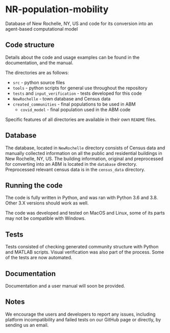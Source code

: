 # NR-population-mobility

Database of New Rochelle, NY, US and code for its conversion into an agent-based computational model

## Code structure

Details about the code and usage examples can be found in the documentation, and the manual.

The directories are as follows: 
- `src` - python source files
- `tools` - python scripts for general use throughout the repository
- `tests` and `input_verification` - tests developed for this code
- `NewRochelle` - town database and Census data 
- `created_communities` - final populations to be used in ABM 
	- `covid_model` - final population used in the ABM code  
  
Specific features of all directories are available in their own `README` files.

## Database

The database, located in `NewRochelle` directory consists of Census data and manually collected information on all the public and residential buildings in New Rochelle, NY, US. The building information, original and preprocessed for converting into an ABM is located in the `database` directory. Preprocessed relevant census data is in the `census_data` directory. 

## Running the code

The code is fully written in Python, and was ran with Python 3.6 and 3.8. Other 3.X versions should work as well.  

The code was developed and tested on MacOS and Linux, some of its parts may not be compatible with Windows.

## Tests

Tests consisted of checking generated community structure with Python and MATLAB scripts. Visual verification was also part of the process. Some of the tests are now automated.

## Documentation

Documentation and a user manual will soon be provided. 

## Notes

We encourage the users and developers to report any issues, including platform incompatibility and failed tests on our GitHub page or directly, by sending us an email.
